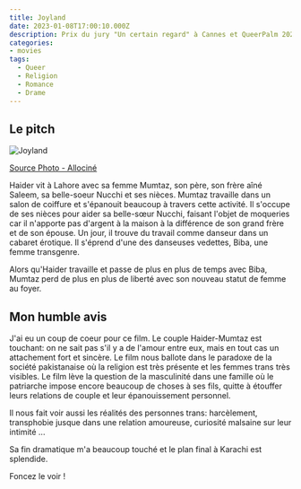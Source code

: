 ```yaml
---
title: Joyland
date: 2023-01-08T17:00:10.000Z
description: Prix du jury "Un certain regard" à Cannes et QueerPalm 2022, Joyland est un film retraçant l'histoire d'amour entre un homme marié et une femme trans qui se rencontrent dans un cabaret érotique.
categories:
- movies
tags:
  - Queer
  - Religion
  - Romance
  - Drame
---
```


## Le pitch

![Joyland](https://fr.web.img4.acsta.net/c_310_420/pictures/22/12/08/13/23/0845597.jpg)

[Source Photo - Allociné](https://www.allocine.fr/film/fichefilm_gen_cfilm=303688.html)

Haider vit à Lahore avec sa femme Mumtaz, son père, son frère aîné Saleem, sa belle-soeur Nucchi et ses nièces. Mumtaz travaille dans un salon de coiffure et s'épanouit beaucoup à travers cette activité. Il s'occupe de ses nièces pour aider sa belle-sœur Nucchi, faisant l'objet de moqueries car il n'apporte pas d'argent à la maison à la différence de son grand frère et de son épouse. Un jour, il trouve du travail comme danseur dans un cabaret érotique. Il s'éprend d'une des danseuses vedettes, Biba, une femme transgenre.

Alors qu'Haider travaille et passe de plus en plus de temps avec Biba, Mumtaz perd de plus en plus de liberté avec son nouveau statut de femme au foyer.

## Mon humble avis

J'ai eu un coup de coeur pour ce film. Le couple Haider-Mumtaz est touchant: on ne sait pas s'il y a de l'amour entre eux, mais en tout cas un attachement fort et sincère. Le film nous ballote dans le paradoxe de la société pakistanaise où la religion est très présente et les femmes trans très visibles. Le film lève la question de la masculinité dans une famille où le patriarche impose encore beaucoup de choses à ses fils, quitte à étouffer leurs relations de couple et leur épanouissement personnel.

Il nous fait voir aussi les réalités des personnes trans: harcèlement, transphobie jusque dans une relation amoureuse, curiosité malsaine sur leur intimité ...

Sa fin dramatique m'a beaucoup touché et le plan final à Karachi est splendide.

Foncez le voir !
